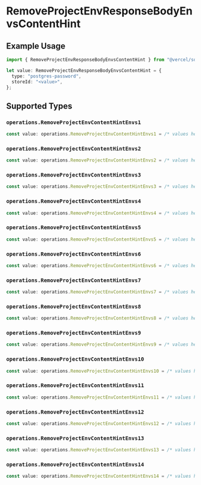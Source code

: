 # RemoveProjectEnvResponseBodyEnvsContentHint

## Example Usage

```typescript
import { RemoveProjectEnvResponseBodyEnvsContentHint } from "@vercel/sdk/models/operations/removeprojectenv.js";

let value: RemoveProjectEnvResponseBodyEnvsContentHint = {
  type: "postgres-password",
  storeId: "<value>",
};
```

## Supported Types

### `operations.RemoveProjectEnvContentHintEnvs1`

```typescript
const value: operations.RemoveProjectEnvContentHintEnvs1 = /* values here */
```

### `operations.RemoveProjectEnvContentHintEnvs2`

```typescript
const value: operations.RemoveProjectEnvContentHintEnvs2 = /* values here */
```

### `operations.RemoveProjectEnvContentHintEnvs3`

```typescript
const value: operations.RemoveProjectEnvContentHintEnvs3 = /* values here */
```

### `operations.RemoveProjectEnvContentHintEnvs4`

```typescript
const value: operations.RemoveProjectEnvContentHintEnvs4 = /* values here */
```

### `operations.RemoveProjectEnvContentHintEnvs5`

```typescript
const value: operations.RemoveProjectEnvContentHintEnvs5 = /* values here */
```

### `operations.RemoveProjectEnvContentHintEnvs6`

```typescript
const value: operations.RemoveProjectEnvContentHintEnvs6 = /* values here */
```

### `operations.RemoveProjectEnvContentHintEnvs7`

```typescript
const value: operations.RemoveProjectEnvContentHintEnvs7 = /* values here */
```

### `operations.RemoveProjectEnvContentHintEnvs8`

```typescript
const value: operations.RemoveProjectEnvContentHintEnvs8 = /* values here */
```

### `operations.RemoveProjectEnvContentHintEnvs9`

```typescript
const value: operations.RemoveProjectEnvContentHintEnvs9 = /* values here */
```

### `operations.RemoveProjectEnvContentHintEnvs10`

```typescript
const value: operations.RemoveProjectEnvContentHintEnvs10 = /* values here */
```

### `operations.RemoveProjectEnvContentHintEnvs11`

```typescript
const value: operations.RemoveProjectEnvContentHintEnvs11 = /* values here */
```

### `operations.RemoveProjectEnvContentHintEnvs12`

```typescript
const value: operations.RemoveProjectEnvContentHintEnvs12 = /* values here */
```

### `operations.RemoveProjectEnvContentHintEnvs13`

```typescript
const value: operations.RemoveProjectEnvContentHintEnvs13 = /* values here */
```

### `operations.RemoveProjectEnvContentHintEnvs14`

```typescript
const value: operations.RemoveProjectEnvContentHintEnvs14 = /* values here */
```

